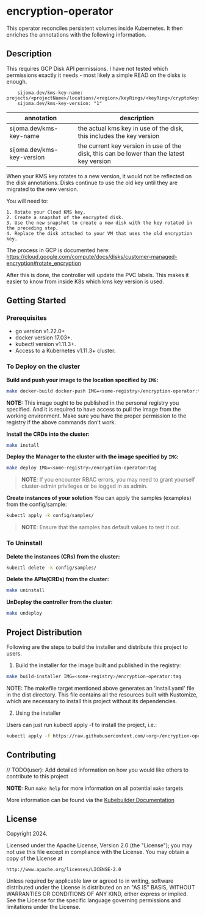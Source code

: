 # encryption-operator

This operator reconciles persistent volumes inside Kubernetes. It then enriches the annotations with the following information.



## Description
This requires GCP Disk API permissions. I have not tested which permissions exactly it needs - most likely a simple READ on the disks is enough.

```
    sijoma.dev/kms-key-name: projects/<projectName>/locations/<region>/keyRings/<keyRing>/cryptoKeys/<keyID>/cryptoKeyVersions/1
    sijoma.dev/kms-key-version: "1"
```

| annotation | description    |
| ------- |----------------|
| sijoma.dev/kms-key-name | the actual kms key in use of the disk, this includes the key version
| sijoma.dev/kms-key-version | the current key version in use of the disk, this can be lower than the latest key version


When your KMS key rotates to a new version, it would not be reflected on the disk annotations.
Disks continue to use the old key until they are migrated to the new version.

You will need to: 
```
1. Rotate your Cloud KMS key.
2. Create a snapshot of the encrypted disk.
3. Use the new snapshot to create a new disk with the key rotated in the preceding step.
4. Replace the disk attached to your VM that uses the old encryption key.
```

The process in GCP is documented here: https://cloud.google.com/compute/docs/disks/customer-managed-encryption#rotate_encryption

After this is done, the controller will update the PVC labels.
This makes it easier to know from inside K8s which kms key version is used.

## Getting Started

### Prerequisites
- go version v1.22.0+
- docker version 17.03+.
- kubectl version v1.11.3+.
- Access to a Kubernetes v1.11.3+ cluster.

### To Deploy on the cluster
**Build and push your image to the location specified by `IMG`:**

```sh
make docker-build docker-push IMG=<some-registry>/encryption-operator:tag
```

**NOTE:** This image ought to be published in the personal registry you specified.
And it is required to have access to pull the image from the working environment.
Make sure you have the proper permission to the registry if the above commands don’t work.

**Install the CRDs into the cluster:**

```sh
make install
```

**Deploy the Manager to the cluster with the image specified by `IMG`:**

```sh
make deploy IMG=<some-registry>/encryption-operator:tag
```

> **NOTE**: If you encounter RBAC errors, you may need to grant yourself cluster-admin
privileges or be logged in as admin.

**Create instances of your solution**
You can apply the samples (examples) from the config/sample:

```sh
kubectl apply -k config/samples/
```

>**NOTE**: Ensure that the samples has default values to test it out.

### To Uninstall
**Delete the instances (CRs) from the cluster:**

```sh
kubectl delete -k config/samples/
```

**Delete the APIs(CRDs) from the cluster:**

```sh
make uninstall
```

**UnDeploy the controller from the cluster:**

```sh
make undeploy
```

## Project Distribution

Following are the steps to build the installer and distribute this project to users.

1. Build the installer for the image built and published in the registry:

```sh
make build-installer IMG=<some-registry>/encryption-operator:tag
```

NOTE: The makefile target mentioned above generates an 'install.yaml'
file in the dist directory. This file contains all the resources built
with Kustomize, which are necessary to install this project without
its dependencies.

2. Using the installer

Users can just run kubectl apply -f <URL for YAML BUNDLE> to install the project, i.e.:

```sh
kubectl apply -f https://raw.githubusercontent.com/<org>/encryption-operator/<tag or branch>/dist/install.yaml
```

## Contributing
// TODO(user): Add detailed information on how you would like others to contribute to this project

**NOTE:** Run `make help` for more information on all potential `make` targets

More information can be found via the [Kubebuilder Documentation](https://book.kubebuilder.io/introduction.html)

## License

Copyright 2024.

Licensed under the Apache License, Version 2.0 (the "License");
you may not use this file except in compliance with the License.
You may obtain a copy of the License at

    http://www.apache.org/licenses/LICENSE-2.0

Unless required by applicable law or agreed to in writing, software
distributed under the License is distributed on an "AS IS" BASIS,
WITHOUT WARRANTIES OR CONDITIONS OF ANY KIND, either express or implied.
See the License for the specific language governing permissions and
limitations under the License.
